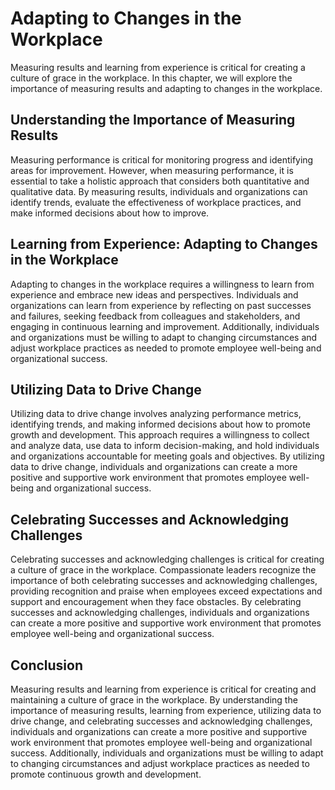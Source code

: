Adapting to Changes in the Workplace
===============================================================================================

Measuring results and learning from experience is critical for creating a culture of grace in the workplace. In this chapter, we will explore the importance of measuring results and adapting to changes in the workplace.

Understanding the Importance of Measuring Results
-------------------------------------------------

Measuring performance is critical for monitoring progress and identifying areas for improvement. However, when measuring performance, it is essential to take a holistic approach that considers both quantitative and qualitative data. By measuring results, individuals and organizations can identify trends, evaluate the effectiveness of workplace practices, and make informed decisions about how to improve.

Learning from Experience: Adapting to Changes in the Workplace
--------------------------------------------------------------

Adapting to changes in the workplace requires a willingness to learn from experience and embrace new ideas and perspectives. Individuals and organizations can learn from experience by reflecting on past successes and failures, seeking feedback from colleagues and stakeholders, and engaging in continuous learning and improvement. Additionally, individuals and organizations must be willing to adapt to changing circumstances and adjust workplace practices as needed to promote employee well-being and organizational success.

Utilizing Data to Drive Change
------------------------------

Utilizing data to drive change involves analyzing performance metrics, identifying trends, and making informed decisions about how to promote growth and development. This approach requires a willingness to collect and analyze data, use data to inform decision-making, and hold individuals and organizations accountable for meeting goals and objectives. By utilizing data to drive change, individuals and organizations can create a more positive and supportive work environment that promotes employee well-being and organizational success.

Celebrating Successes and Acknowledging Challenges
--------------------------------------------------

Celebrating successes and acknowledging challenges is critical for creating a culture of grace in the workplace. Compassionate leaders recognize the importance of both celebrating successes and acknowledging challenges, providing recognition and praise when employees exceed expectations and support and encouragement when they face obstacles. By celebrating successes and acknowledging challenges, individuals and organizations can create a more positive and supportive work environment that promotes employee well-being and organizational success.

Conclusion
----------

Measuring results and learning from experience is critical for creating and maintaining a culture of grace in the workplace. By understanding the importance of measuring results, learning from experience, utilizing data to drive change, and celebrating successes and acknowledging challenges, individuals and organizations can create a more positive and supportive work environment that promotes employee well-being and organizational success. Additionally, individuals and organizations must be willing to adapt to changing circumstances and adjust workplace practices as needed to promote continuous growth and development.
